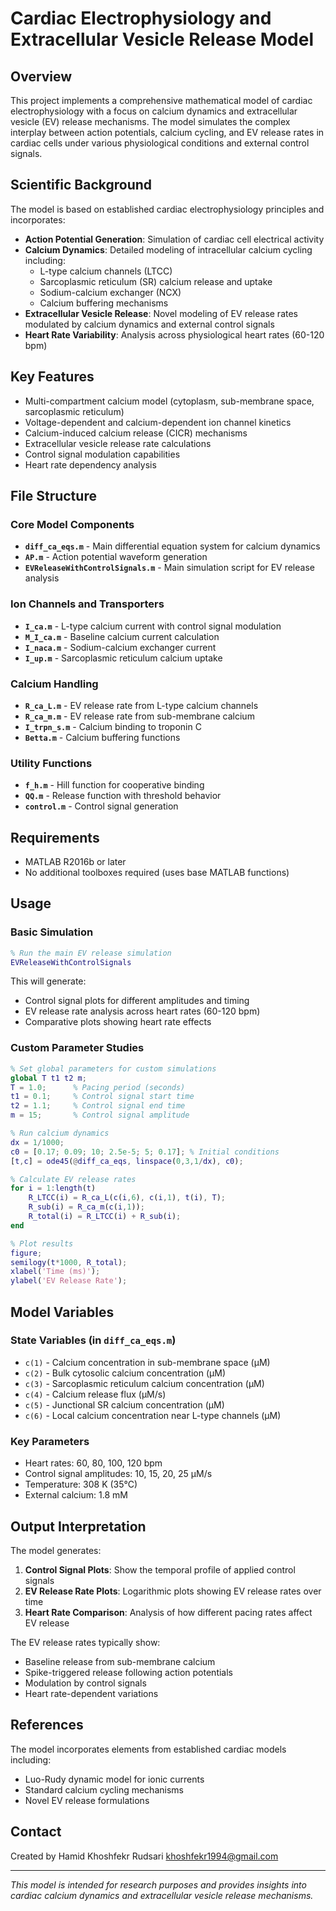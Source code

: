 # Cardiac Electrophysiology and Extracellular Vesicle Release Model

## Overview

This project implements a comprehensive mathematical model of cardiac electrophysiology with a focus on calcium dynamics and extracellular vesicle (EV) release mechanisms. The model simulates the complex interplay between action potentials, calcium cycling, and EV release rates in cardiac cells under various physiological conditions and external control signals.

## Scientific Background

The model is based on established cardiac electrophysiology principles and incorporates:

- **Action Potential Generation**: Simulation of cardiac cell electrical activity
- **Calcium Dynamics**: Detailed modeling of intracellular calcium cycling including:
  - L-type calcium channels (LTCC)
  - Sarcoplasmic reticulum (SR) calcium release and uptake
  - Sodium-calcium exchanger (NCX)
  - Calcium buffering mechanisms
- **Extracellular Vesicle Release**: Novel modeling of EV release rates modulated by calcium dynamics and external control signals
- **Heart Rate Variability**: Analysis across physiological heart rates (60-120 bpm)

## Key Features

- Multi-compartment calcium model (cytoplasm, sub-membrane space, sarcoplasmic reticulum)
- Voltage-dependent and calcium-dependent ion channel kinetics
- Calcium-induced calcium release (CICR) mechanisms
- Extracellular vesicle release rate calculations
- Control signal modulation capabilities
- Heart rate dependency analysis

## File Structure

### Core Model Components

- **`diff_ca_eqs.m`** - Main differential equation system for calcium dynamics
- **`AP.m`** - Action potential waveform generation
- **`EVReleaseWithControlSignals.m`** - Main simulation script for EV release analysis

### Ion Channels and Transporters

- **`I_ca.m`** - L-type calcium current with control signal modulation
- **`M_I_ca.m`** - Baseline calcium current calculation
- **`I_naca.m`** - Sodium-calcium exchanger current
- **`I_up.m`** - Sarcoplasmic reticulum calcium uptake

### Calcium Handling

- **`R_ca_L.m`** - EV release rate from L-type calcium channels
- **`R_ca_m.m`** - EV release rate from sub-membrane calcium
- **`I_trpn_s.m`** - Calcium binding to troponin C
- **`Betta.m`** - Calcium buffering functions

### Utility Functions

- **`f_h.m`** - Hill function for cooperative binding
- **`QQ.m`** - Release function with threshold behavior
- **`control.m`** - Control signal generation

## Requirements

- MATLAB R2016b or later
- No additional toolboxes required (uses base MATLAB functions)

## Usage

### Basic Simulation

```matlab
% Run the main EV release simulation
EVReleaseWithControlSignals
```

This will generate:
- Control signal plots for different amplitudes and timing
- EV release rate analysis across heart rates (60-120 bpm)
- Comparative plots showing heart rate effects

### Custom Parameter Studies

```matlab
% Set global parameters for custom simulations
global T t1 t2 m;
T = 1.0;      % Pacing period (seconds)
t1 = 0.1;     % Control signal start time
t2 = 1.1;     % Control signal end time  
m = 15;       % Control signal amplitude

% Run calcium dynamics
dx = 1/1000;
c0 = [0.17; 0.09; 10; 2.5e-5; 5; 0.17]; % Initial conditions
[t,c] = ode45(@diff_ca_eqs, linspace(0,3,1/dx), c0);

% Calculate EV release rates
for i = 1:length(t)
    R_LTCC(i) = R_ca_L(c(i,6), c(i,1), t(i), T);
    R_sub(i) = R_ca_m(c(i,1));
    R_total(i) = R_LTCC(i) + R_sub(i);
end

% Plot results
figure;
semilogy(t*1000, R_total);
xlabel('Time (ms)');
ylabel('EV Release Rate');
```

## Model Variables

### State Variables (in `diff_ca_eqs.m`)
- `c(1)` - Calcium concentration in sub-membrane space (μM)
- `c(2)` - Bulk cytosolic calcium concentration (μM) 
- `c(3)` - Sarcoplasmic reticulum calcium concentration (μM)
- `c(4)` - Calcium release flux (μM/s)
- `c(5)` - Junctional SR calcium concentration (μM)
- `c(6)` - Local calcium concentration near L-type channels (μM)

### Key Parameters
- Heart rates: 60, 80, 100, 120 bpm
- Control signal amplitudes: 10, 15, 20, 25 μM/s
- Temperature: 308 K (35°C)
- External calcium: 1.8 mM

## Output Interpretation

The model generates:

1. **Control Signal Plots**: Show the temporal profile of applied control signals
2. **EV Release Rate Plots**: Logarithmic plots showing EV release rates over time
3. **Heart Rate Comparison**: Analysis of how different pacing rates affect EV release

The EV release rates typically show:
- Baseline release from sub-membrane calcium
- Spike-triggered release following action potentials
- Modulation by control signals
- Heart rate-dependent variations

## References

The model incorporates elements from established cardiac models including:
- Luo-Rudy dynamic model for ionic currents
- Standard calcium cycling mechanisms
- Novel EV release formulations



## Contact

Created by Hamid Khoshfekr Rudsari
khoshfekr1994@gmail.com

---

*This model is intended for research purposes and provides insights into cardiac calcium dynamics and extracellular vesicle release mechanisms.*
